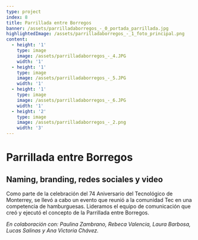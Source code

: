 ```yaml
---
type: project
index: 8
title: Parrillada entre Borregos
banner: /assets/parrilladaborregos_-_0_portada_parrillada.jpg
highlightedImage: /assets/parrilladaborregos_-_1_foto_principal.png
content:
  - height: '1'
    type: image
    image: /assets/parrilladaborregos_-_4.JPG
    width: '1'
  - height: '1'
    type: image
    image: /assets/parrilladaborregos_-_5.JPG
    width: '1'
  - height: '1'
    type: image
    image: /assets/parrilladaborregos_-_6.JPG
    width: '1'
  - height: '2'
    type: image
    image: /assets/parrilladaborregos_-_2.png
    width: '3'
---
```

# Parrillada entre Borregos

## Naming, branding, redes sociales y video

Como parte de la celebración del 74 Aniversario del Tecnológico de Monterrey, se llevó a cabo un evento que reunió a la comunidad Tec en una competencia de hamburguesas. Lideramos el equipo de comunicación que creó y ejecutó el concepto de la Parrillada entre Borregos.

_En colaboración con: Paulina Zambrano, Rebeca Valencia, Laura Barbosa, Lucas Salinas y Ana Victoria Chávez._
